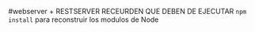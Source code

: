 #webserver + RESTSERVER
RECEURDEN QUE DEBEN DE EJECUTAR ```npm install``` para reconstruir los modulos de Node